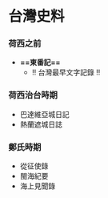 # 台灣史料

### 荷西之前
- **==東番記==**
	- !! 台灣最早文字記錄 !!
### 荷西治台時期
- 巴達維亞城日記
- 熱蘭遮城日誌
### 鄭氏時期
- 從征使錄
- 閩海紀要
- 海上見聞錄
